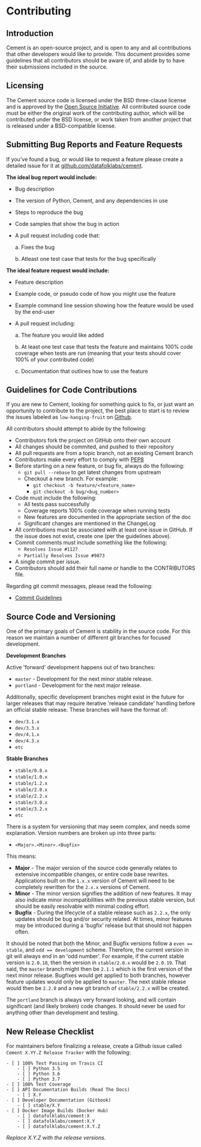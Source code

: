 # Contributing

## Introduction

Cement is an open-source project, and is open to any and all contributions that other developers would like to provide. This document provides some guidelines that all contributors should be aware of, and abide by to have their submissions included in the source.

## Licensing

The Cement source code is licensed under the BSD three-clause license and is approved by the [Open Source Initiative](http://www.opensource.org/). All contributed source code must be either the original work of the contributing author, which will be contributed under the BSD license, or work taken from another project that is released under a BSD-compatible license.

## Submitting Bug Reports and Feature Requests

If you've found a bug, or would like to request a feature please create a detailed issue for it at [github.com/datafolklabs/cement](http://github.com/datafolklabs/cement/issues).

**The ideal bug report would include:**

* Bug description
* The version of Python, Cement, and any dependencies in use
* Steps to reproduce the bug
* Code samples that show the bug in action
* A pull request including code that:

   a. Fixes the bug

   b. Atleast one test case that tests for the bug specifically

**The ideal feature request would include:**

* Feature description
* Example code, or pseudo code of how you might use the feature
* Example command line session showing how the feature would be used by the end-user
* A pull request including:

   a. The feature you would like added

   b. At least one test case that tests the feature and maintains 100% code coverage when tests are run \(meaning that your tests should cover 100% of your contributed code\)

   c. Documentation that outlines how to use the feature

## Guidelines for Code Contributions

If you are new to Cement, looking for something quick to fix, or just want an opportunity to contribute to the project, the best place to start is to review the issues labeled as `low-hanging-fruit` on [Github](https://github.com/datafolklabs/cement/labels/low-hanging-fruit).

All contributors should attempt to abide by the following:

* Contributors fork the project on GitHub onto their own account
* All changes should be commited, and pushed to their repository
* All pull requests are from a topic branch, not an existing Cement branch
* Contributors make every effort to comply with [PEP8](http://www.python.org/dev/peps/pep-0008/)​
* Before starting on a new feature, or bug fix, always do the following:
  * `git pull --rebase` to get latest changes from upstream
  * Checkout a new branch. For example:
    * `git checkout -b feature/<feature_name>`
    * `git checkout -b bug/<bug_number>`
* Code must include the following:
  * All tests pass successfully
  * Coverage reports 100% code coverage when running tests
  * New features are documented in the appropriate section of the doc
  * Significant changes are mentioned in the ChangeLog
* All contributions must be associated with at least one issue in GitHub. If the issue does not exist, create one \(per the guidelines above\).
* Commit comments must include something like the following:
  * `Resolves Issue #1127`
  * `Partially Resolves Issue #9873`
* A single commit per issue.
* Contributors should add their full name or handle to the CONTRIBUTORS file.

Regarding git commit messages, please read the following:

* ​[Commit Guidelines](http://git-scm.com/book/en/Distributed-Git-Contributing-to-a-Project#Commit-Guidelines)​

## Source Code and Versioning

One of the primary goals of Cement is stability in the source code. For this reason we maintain a number of different git branches for focused development.

**Development Branches**

Active 'forward' development happens out of two branches:

* `master` - Development for the next minor stable release.
* `portland` - Development for the next major release.

Additionally, specific development branches might exist in the future for larger releases that may require iterative 'release candidate' handling before an official stable release. These branches will have the format of:

* `dev/3.1.x`
* `dev/3.3.x`
* `dev/4.1.x`
* `dev/4.3.x`
* `etc`

**Stable Branches**

* `stable/0.8.x`
* `stable/1.0.x`
* `stable/1.2.x`
* `stable/2.0.x`
* `stable/2.2.x`
* `stable/3.0.x`
* `stable/3.2.x`
* `etc`

There is a system for versioning that may seem complex, and needs some explanation. Version numbers are broken up into three parts:

* `<Major>.<Minor>.<Bugfix>`

This means:

* **Major** - The major version of the source code generally relates to extensive incompatible changes, or entire code base rewrites. Applications built on the `1.x.x` version of Cement will need to be completely rewritten for the `2.x.x` versions of Cement.
* **Minor** - The minor version signifies the addition of new features. It may also indicate minor incompatibilities with the previous stable version, but should be easily resolvable with minimal coding effort.
* **Bugfix** - During the lifecycle of a stable release such as `2.2.x`, the only updates should be bug and/or security related. At times, minor features may be introduced during a 'bugfix' release but that should not happen often.

It should be noted that both the Minor, and Bugfix versions follow a `even == stable`, and `odd == development` scheme. Therefore, the current version in git will always end in an 'odd number'. For example, if the current stable version is `2.0.18`, then the version in `stable/2.0.x` would be `2.0.19`. That said, the `master` branch might then be `2.1.1` which is the first version of the next minor release. Bugfixes would get applied to both branches, however feature updates would only be applied to `master`. The next stable release would then be `2.2.0` and a new git branch of `stable/2.2.x` will be created.

The `portland` branch is always very forward looking, and will contain significant \(and likely broken\) code changes. It should never be used for anything other than development and testing.

## New Release Checklist

For maintainers before finalizing a release, create a Github issue called `Cement X.YY.Z Release Tracker` with the following:

```text
- [ ] 100% Test Passing on Travis CI
    - [ ] Python 3.5
    - [ ] Python 3.6
    - [ ] Python 3.7
- [ ] 100% Test Coverage
- [ ] API Documentation Builds (Read The Docs)
    - [ ] X.Y
- [ ] Developer Documentation (Gitbook)
    - [ ] stable/X.Y
- [ ] Docker Image Builds (Docker Hub)
    - [ ] datafolklabs/cement:X
    - [ ] datafolklabs/cement:X.Y
    - [ ] datafolklabs/cement:X.Y.Z
```

_Replace X.Y.Z with the release versions._

